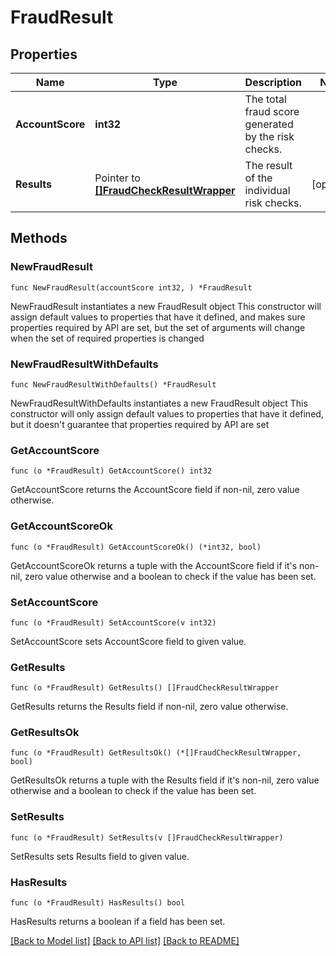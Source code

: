 # FraudResult

## Properties

Name | Type | Description | Notes
------------ | ------------- | ------------- | -------------
**AccountScore** | **int32** | The total fraud score generated by the risk checks. | 
**Results** | Pointer to [**[]FraudCheckResultWrapper**](FraudCheckResultWrapper.md) | The result of the individual risk checks. | [optional] 

## Methods

### NewFraudResult

`func NewFraudResult(accountScore int32, ) *FraudResult`

NewFraudResult instantiates a new FraudResult object
This constructor will assign default values to properties that have it defined,
and makes sure properties required by API are set, but the set of arguments
will change when the set of required properties is changed

### NewFraudResultWithDefaults

`func NewFraudResultWithDefaults() *FraudResult`

NewFraudResultWithDefaults instantiates a new FraudResult object
This constructor will only assign default values to properties that have it defined,
but it doesn't guarantee that properties required by API are set

### GetAccountScore

`func (o *FraudResult) GetAccountScore() int32`

GetAccountScore returns the AccountScore field if non-nil, zero value otherwise.

### GetAccountScoreOk

`func (o *FraudResult) GetAccountScoreOk() (*int32, bool)`

GetAccountScoreOk returns a tuple with the AccountScore field if it's non-nil, zero value otherwise
and a boolean to check if the value has been set.

### SetAccountScore

`func (o *FraudResult) SetAccountScore(v int32)`

SetAccountScore sets AccountScore field to given value.


### GetResults

`func (o *FraudResult) GetResults() []FraudCheckResultWrapper`

GetResults returns the Results field if non-nil, zero value otherwise.

### GetResultsOk

`func (o *FraudResult) GetResultsOk() (*[]FraudCheckResultWrapper, bool)`

GetResultsOk returns a tuple with the Results field if it's non-nil, zero value otherwise
and a boolean to check if the value has been set.

### SetResults

`func (o *FraudResult) SetResults(v []FraudCheckResultWrapper)`

SetResults sets Results field to given value.

### HasResults

`func (o *FraudResult) HasResults() bool`

HasResults returns a boolean if a field has been set.


[[Back to Model list]](../README.md#documentation-for-models) [[Back to API list]](../README.md#documentation-for-api-endpoints) [[Back to README]](../README.md)


